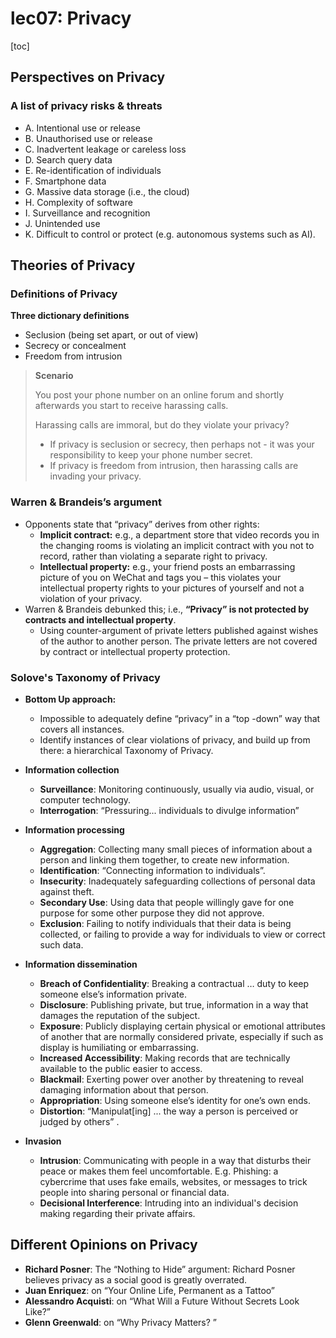 # lec07: Privacy

[toc]

## Perspectives on Privacy

### A list of privacy risks & threats

- A. Intentional use or release
- B. Unauthorised use or release
- C. Inadvertent leakage or careless loss
- D. Search query data
- E. Re-identification of individuals
- F. Smartphone data
- G. Massive data storage (i.e., the cloud)
- H. Complexity of software
- I. Surveillance and recognition
- J. Unintended use
- K. Difficult to control or protect (e.g. autonomous systems such as AI).

## Theories of Privacy

### Definitions of Privacy

**Three dictionary definitions**

- Seclusion (being set apart, or out of view)
- Secrecy or concealment
- Freedom from intrusion

> **Scenario**
>
> You post your phone number on an online forum and shortly afterwards you start to receive harassing calls.
>
> Harassing calls are immoral, but do they violate your privacy?
>
> - If privacy is seclusion or secrecy, then perhaps not - it was your responsibility to keep your phone number secret.
> - If privacy is freedom from intrusion, then harassing calls are invading your privacy.

### Warren & Brandeis’s argument

- Opponents state that “privacy” derives from other rights:
    - **Implicit contract:** 
        e.g., a department store that video records you in the changing rooms is violating an implicit contract with you not to record, rather than violating a separate right to privacy.
    - **Intellectual property:**
        e.g., your friend posts an embarrassing picture of you on WeChat and tags you – this violates your intellectual property rights to your pictures of yourself and not a violation of your privacy.
- Warren & Brandeis debunked this; i.e., **“Privacy” is not protected by contracts and intellectual property**.
    - Using counter-argument of private letters published against wishes of the author to another person. The private letters are not covered by contract or intellectual property protection.

### Solove's Taxonomy of Privacy

- **Bottom Up approach:**
    - Impossible to adequately define “privacy” in a “top -down” way that covers all instances.
    - Identify instances of clear violations of privacy, and build up from there: a hierarchical Taxonomy of Privacy.

- **Information collection**
    - **Surveillance**: Monitoring continuously, usually via audio, visual, or computer technology.
    - **Interrogation**: “Pressuring... individuals to divulge information”
- **Information processing**
    - **Aggregation**: Collecting many small pieces of information about a person and linking them together, to create new information.
    - **Identification**: “Connecting information to individuals”.
    - **Insecurity**: Inadequately safeguarding collections of personal data against theft.
    - **Secondary Use**: Using data that people willingly gave for one purpose for some other purpose they did not approve.
    - **Exclusion**: Failing to notify individuals that their data is being collected, or failing to provide a way for individuals to view or correct such data.
- **Information dissemination**
    - **Breach of Confidentiality**: Breaking a contractual … duty to keep someone else’s information private.
    - **Disclosure**: Publishing private, but true, information in a way that damages the reputation of the subject.
    - **Exposure**: Publicly displaying certain physical or emotional attributes of another that are normally considered private, especially if such as display is humiliating or embarrassing.
    - **Increased Accessibility**: Making records that are technically available to the public easier to access.
    - **Blackmail**: Exerting power over another by threatening to reveal damaging information about that person.
    - **Appropriation**: Using someone else’s identity for one’s own ends.
    - **Distortion**: “Manipulat[ing] ... the way a person is perceived or judged by others” .
- **Invasion**
    - **Intrusion**: Communicating with people in a way that disturbs their peace or makes them feel uncomfortable.
        E.g. Phishing: a cybercrime that uses fake emails, websites, or messages to trick people into sharing personal or financial data.
    - **Decisional Interference**: Intruding into an individual's decision making regarding their private affairs.

## Different Opinions on Privacy

- **Richard Posner**: The “Nothing to Hide” argument: Richard Posner believes privacy as a social good is greatly overrated.
- **Juan Enriquez**: on “Your Online Life, Permanent as a Tattoo”
- **Alessandro Acquisti**: on “What Will a Future Without Secrets Look Like?”
- **Glenn Greenwald**: on “Why Privacy Matters? ”





